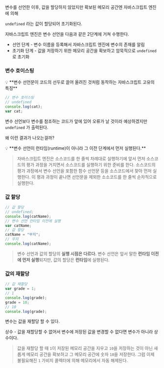 변수를 선언한 이후, 값을 할당하지 않았지만 확보된 메모리 공간엔 자바스크립트 엔진에 의해

`undefined` 라는 값이 할당되어 초기화된다.

자바스크립트 엔진은 변수 선언을 다음과 같은 2단계에 거쳐 수행한다.

- 선언 단계 - 변수 이름을 등록해서 자바스크립트 엔진에 변수의 존재를 알림
- 초기화 단계 - 값을 저장하기 위한 메모리 공간을 확보하고 암묵적으로 `undefined` 로 초기화

### 변수 호이스팅

<aside>
💡 **변수 선언문이 코드의 선두로 끌어 올려진 것처럼 동작하는 자바스크립트 고유의 특징**

</aside>

```jsx
// 변수 호이스팅
// undefined
console.log(cat);
var cat;
```

변수 선언보다 변수를 참조하는 코드가 앞에 있어 오류가 날 것이라 예상하겠지만 `undefined` 가
출력된다.

왜 이런 결과가 나오는걸까?

<aside>
💡 **변수 선언이 런타임(runtime)이 아니라 그 이전 단계에서 먼저 실행된다.**

</aside>

> 자바스크립트 엔진은 소스코드를 한 줄씩 차례대로 실행하기에 앞서 먼저 소스코드의 평가 과정을 거치면서 소스코드를 실행하기 위한 준비를 한다.
소스코드의 평가 과정에서 변수 선언을 포함한 함수 선언문 등을 소스코드에서 찾아 먼저 실행한다.
이 평과 과정이 끝나면 선언문을 제외한 소소코드를 한 줄씩 순차적으로 실행한다.
>

### 값 할당

```jsx
// 값 할당
// undefined;
console.log(catName);
// 변수 선언 런타임 이전에 실행
var catName;
// 값 할당
catName = "무지";
// 무지
console.log(catName);
```

> 변수 선언과 값의 할당의 **실행 시점은 다르다.**
변수 선언은 앞서 말한 **런타임 이전에 먼저 실행**되지만, 값의 할당은 **런타임**에 실행된다.
>

### 값의 재할당

```jsx
// 값 재할당
var grade = 1;
// 1
console.log(grade);
grade = 10;
// 10
console.log(grade);
```

변수는 값을 재할당 할 수 있다.

상수 - 값을 재할당할 수 없어서 변수에 저장된 값을 변경할 수 없다면 변수가 아니라 상수이다.

> 값을 재할당 할 때 `1`이 저장된 메모리 공간을 지우고 `10`을 저장하는 것이 아닌 새롭게 메모리 공간을 확보하고 그 메모리 공간에 숫자 `10`을 저장한다.
그럼 이제 불필요해진 `1` 가비지 콜렉터에 의해 메모리에서 자동 해제된다.
